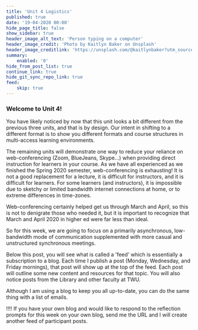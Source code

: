```yaml
---
title: 'Unit 4 Logistics'
published: true
date: '19-04-2020 00:00'
hide_page_title: false
show_sidebar: true
header_image_alt_text: 'Person typing on a computer'
header_image_credit: 'Photo by Kaitlyn Baker on Unsplash'
header_image_creditlink: 'https://unsplash.com/@kaitlynbaker?utm_source=unsplash&utm_medium=referral&utm_content=creditCopyText'
summary:
    enabled: '0'
hide_from_post_list: true
continue_link: true
hide_git_sync_repo_link: true
feed:
    skip: true
---
```


### Welcome to Unit 4!

You have likely noticed by now that this unit looks a bit different from the previous three units, and that is by design. Our intent in shifting to a different format is to show you different formats and course structures in multi-access learning environments.

The remaining units will demonstrate one way to reduce your reliance on web-conferencing (Zoom, BlueJeans, Skype...) when providing direct instruction for learners in your course. As we have all experienced as we finished the Spring 2020 semester, web-conferencing is exhausting! It is not a good replacement for a lecture, it is difficult for instructors, and it is difficult for learners. For some learners (and instructors), it is impossible due to sketchy or limited bandwidth internet connections at home, or to extreme differences in time-zones.


Web-conferencing certainly helped get us through March and April, so this is not to denigrate those who needed it, but it is important to recognize that March and April 2020 in higher ed were far less than ideal.

So for this week, we are going to focus on a primarily asynchronous, low-bandwidth mode of communication supplemented with more casual and unstructured synchronous meetings.

Below this post, you will see what is called a 'feed' which is essentially a subscription to a blog. Each time I publish a post (Monday, Wednesday, and Friday mornings), that post will show up at the top of the feed. Each post will outline some new content and resources for that topic. You will also notice posts from the Library and other faculty at TWU.

Although I am using a blog to keep you all up-to-date, you can do the same thing with a list of emails.

!!!! If you have your own blog and would like to respond to the reflection prompts for this week on your own blog, send me the URL and I will create another feed of participant posts.
